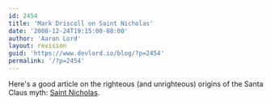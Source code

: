 ```yaml
---
id: 2454
title: 'Mark Driscoll on Saint Nicholas'
date: '2008-12-24T19:15:00-08:00'
author: 'Aaron Lord'
layout: revision
guid: 'https://www.devlord.io/blog/?p=2454'
permalink: '/?p=2454'
---
```


Here's a good article on the righteous (and unrighteous) origins of the Santa Claus myth: <a href="http://www.theresurgence.org/saint_nicholas">Saint Nicholas</a>.<div class="blogger-post-footer"></div>